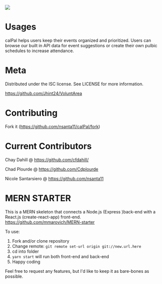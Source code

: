 ![](client/src/images/screenshot)

# Usages
calPal helps users keep their events organized and prioritized. Users can browse our built in API data for event suggestions or create their own pulbic schedules to increase attendance.


# Meta
Distributed under the ISC license. See LICENSE for more information.

https://github.com/Jhint24/VoluntArea


# Contributing
Fork it (https://github.com/nsanta11/calPal/fork)


# Current Contributors
Chay Dahill @ https://github.com/cfdahill/

Chad Plourde @ https://github.com/Cdplourde

Nicole Santarsiero @ https://github.com/nsanta11


# MERN STARTER
This is a MERN skeleton that connects a Node.js (Express )back-end with a React.js (create-react-app) front-end.
https://github.com/mmarovich/MERN-starter

To use: 

 1. Fork and/or clone repository
 2. Change remote: ``git remote set-url origin git://new.url.here``
 3. cd into folder
 4. ``yarn start`` will run both front-end and back-end
 5. Happy coding

Feel free to request any features, but I'd like to keep it as bare-bones as possible.
